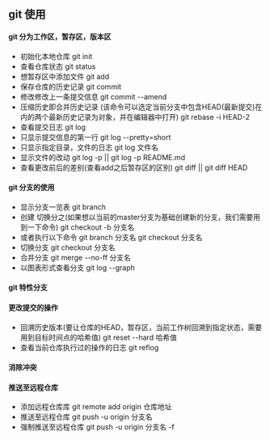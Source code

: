 ## git 使用
#### git 分为工作区，暂存区，版本区
  * 初始化本地仓库
          git init
  * 查看仓库状态
          git status
  * 想暂存区中添加文件
          git add
  * 保存仓库的历史记录
          git commit
  * 修改修改上一条提交信息
          git commit --amend
  * 压缩历史即合并历史记录 (该命令可以选定当前分支中包含HEAD(最新提交)在内的两个最新历史记录为对象，并在编辑器中打开)
          git rebase -i HEAD-2
  * 查看提交日志
          git log
  * 只显示提交信息的第一行
          git log --pretty=short
  * 只显示指定目录，文件的日志
          git log 文件名
  * 显示文件的改动
          git log -p || git log -p README.md
  * 查看更改前后的差别(查看add之后暂存区的区别)
          git diff || git diff HEAD

#### git 分支的使用
  * 显示分支一览表
        git branch
  * 创建 切换分之(如果想以当前的master分支为基础创建新的分支，我们需要用到一下命令)
        git checkout -b 分支名
  * 或者执行以下命令
        git branch 分支名  git checkout 分支名
  * 切换分支
        git checkout 分支名
  * 合并分支
        git merge --no-ff 分支名
  * 以图表形式查看分支
        git log --graph

#### git 特性分支

#### 更改提交的操作
  * 回溯历史版本(要让仓库的HEAD，暂存区，当前工作树回溯到指定状态，需要用到目标时间点的哈希值)
        git reset --hard 哈希值
  * 查看当前仓库执行过的操作的日志
        git reflog

#### 消除冲突
#### 推送至远程仓库
  * 添加远程仓库库
        git remote add origin 仓库地址
  * 推送至远程仓库
        git push -u origin 分支名
  * 强制推送至远程仓库
        git push -u origin 分支名 -f
